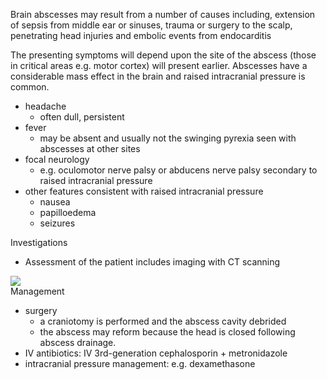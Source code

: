 Brain abscesses may result from a number of causes including, extension of sepsis from middle ear or sinuses, trauma or surgery to the scalp, penetrating head injuries and embolic events from endocarditis  
  
The presenting symptoms will depend upon the site of the abscess (those in critical areas e.g. motor cortex) will present earlier. Abscesses have a considerable mass effect in the brain and raised intracranial pressure is common.  
* headache
	+ often dull, persistent
* fever
	+ may be absent and usually not the swinging pyrexia seen with abscesses at other sites
* focal neurology
	+ e.g. oculomotor nerve palsy or abducens nerve palsy secondary to raised intracranial pressure
* other features consistent with raised intracranial pressure
	+ nausea
	+ papilloedema
	+ seizures

  
Investigations  
* Assessment of the patient includes imaging with CT scanning

  
[![](https://d32xxyeh8kfs8k.cloudfront.net/images_Passmedicine/xrb949.jpg)](https://d32xxyeh8kfs8k.cloudfront.net/images_Passmedicine/xrb949b.jpg)  
Management  
* surgery
	+ a craniotomy is performed and the abscess cavity debrided
	+ the abscess may reform because the head is closed following abscess drainage.
* IV antibiotics: IV 3rd\-generation cephalosporin \+ metronidazole
* intracranial pressure management: e.g. dexamethasone
